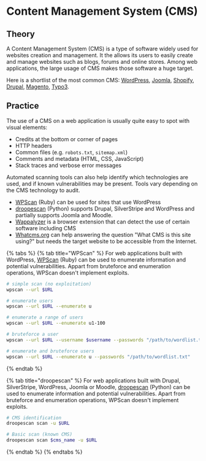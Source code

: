 # Content Management System (CMS)

## Theory

A Content Management System (CMS) is a type of software widely used for websites creation and management. It the allows its users to easily create and manage websites such as blogs, forums and online stores. Among web applications, the large usage of CMS makes those software a huge target.

Here is a shortlist of the most common CMS: [WordPress](https://wordpress.com/), [Joomla](https://www.joomla.org/), [Shopify](https://www.shopify.com/), [Drupal](https://www.drupal.org/), [Magento](https://magento.com/), [Typo3](https://typo3.org/).

## Practice

The use of a CMS on a web application is usually quite easy to spot with visual elements:

* Credits at the bottom or corner of pages
* HTTP headers
* Common files (e.g. `robots.txt`, `sitemap.xml`)
* Comments and metadata (HTML, CSS, JavaScript)
* Stack traces and verbose error messages

Automated scanning tools can also help identify which technologies are used, and if known vulnerabilities may be present. Tools vary depending on the CMS technology to audit.

* [WPScan](https://github.com/wpscanteam/wpscan) (Ruby) can be used for sites that use WordPress
* [droopescan](https://github.com/SamJoan/droopescan) (Python) supports Drupal, SilverStripe and WordPress and partially supports Joomla and Moodle.
* [Wappalyzer](https://www.wappalyzer.com/) is a browser extension that can detect the use of certain software including CMS
* [Whatcms.org](https://whatcms.org/) can help answering the question "What CMS is this site using?" but needs the target website to be accessible from the Internet.

{% tabs %}
{% tab title="WPScan" %}
For web applications built with WordPress, [WPScan](https://github.com/wpscanteam/wpscan) (Ruby) can be used to enumerate information and potential vulnerabilities. Appart from bruteforce and enumeration operations, WPScan doesn't implement exploits.

```bash
# simple scan (no exploitation)
wpscan --url $URL

# enumerate users
wpscan --url $URL --enumerate u

# enumerate a range of users
wpscan --url $URL --enumerate u1-100

# bruteforce a user
wpscan --url $URL --username $username --passwords "/path/to/wordlist.txt"

# enumerate and bruteforce users
wpscan --url $URL --enumerate u --passwords "/path/to/wordlist.txt"
```
{% endtab %}

{% tab title="droopescan" %}
For web applications built with Drupal, SilverStripe, WordPress, Joomla or Moodle, [droopescan](https://github.com/SamJoan/droopescan) (Python) can be used to enumerate information and potential vulnerabilities. Apart from bruteforce and enumeration operations, WPScan doesn't implement exploits.

```bash
# CMS identification
droopescan scan -u $URL

# Basic scan (known CMS)
droopescan scan $cms_name -u $URL
```
{% endtab %}
{% endtabs %}
